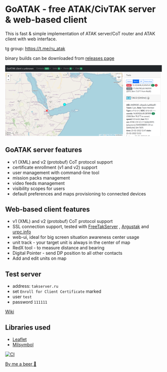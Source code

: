 # GoATAK - free ATAK/CivTAK server & web-based client

This is fast & simple implementation of ATAK server/CoT router and ATAK client with web interface.

tg group: https://t.me/ru_atak

binary builds can be downloaded
from [releases page](https://github.com/kdudkov/goatak/releases)

![Alt text](client.png?raw=true "Title")

## GoATAK server features

* v1 (XML) and v2 (protobuf) CoT protocol support
* certificate enrollment (v1 and v2) support
* user management with command-line tool
* mission packs management
* video feeds management
* visibility scopes for users
* default preferences and maps provisioning to connected devices

## Web-based client features

* v1 (XML) and v2 (protobuf) CoT protocol support
* SSL connection support, tested with [FreeTakServer](https://github.com/FreeTAKTeam/FreeTakServer)
  , [Argustak](https://argustak.com/) and [urpc.info](https://urpc.info/)
* web-ui, ideal for big screen situation awareness center usage
* unit track - your target unit is always in the center of map
* RedX tool - to measure distance and bearing
* Digital Pointer - send DP position to all other contacts
* Add and edit units on map

## Test server

* address: `takserver.ru`
* set `Enroll for Client Certificate` marked
* user `test`
* password `111111`

[Wiki](https://github.com/kdudkov/goatak/wiki)

## Libraries used

* [Leaflet](https://leafletjs.com/)
* [Milsymbol](https://github.com/spatialillusions/milsymbol)

[![CI](https://github.com/kdudkov/goatak/actions/workflows/main.yml/badge.svg?branch=master)](https://github.com/kdudkov/goatak/actions/workflows/main.yml)

[By me a beer 🍺](https://buymeacoffee.com/kdudkov)
